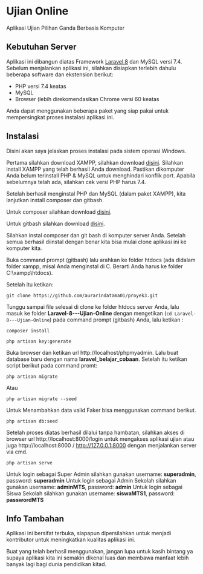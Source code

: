 # Ujian Online
Aplikasi Ujian Pilihan Ganda Berbasis Komputer

## Kebutuhan Server

Aplikasi ini dibangun diatas Framework <a href="https://laravel.com/docs/8.x" target="_blank" title="silahkan buka di tab baru, dengan klik kanan atau klik CTRL + clik">Laravel 8</a> dan MySQL versi 7.4. Sebelum menjalankan aplikasi ini, silahkan disiapkan terlebih dahulu beberapa software dan ekstension berikut:

- PHP versi 7.4 keatas
- MySQL
- Browser (lebih direkomendasikan Chrome versi 60 keatas

Anda dapat menggunakan beberapa paket yang siap pakai untuk mempersingkat proses instalasi aplikasi ini.

## Instalasi

Disini akan saya jelaskan proses instalasi pada sistem operasi Windows.

Pertama silahkan download XAMPP, silahkan download <a href="https://www.apachefriends.org/download.html" target="_blank" title="silahkan buka di tab baru, dengan klik kanan atau klik CTRL + clik">disini</a>.
Silahkan install XAMPP yang telah berhasil Anda download. Pastikan dikomputer Anda belum terinstall PHP & MySQL untuk menghindari konflik port. Apabila sebelumnya telah ada, silahkan cek versi PHP harus 7.4.

Setelah berhasil menginstal PHP dan MySQL (dalam paket XAMPP), kita lanjutkan install composer dan gitbash.

Untuk composer silahkan download <a href="https://getcomposer.org/download/" target="_blank" title="silahkan buka di tab baru, dengan klik kanan atau klik CTRL + clik">disini</a>.

Untuk gitbash silahkan download <a href="https://git-scm.com/downloads" target="_blank" title="silahkan buka di tab baru, dengan klik kanan atau klik CTRL + clik">disini</a>.

Silahkan instal composer dan git bash di komputer server Anda. Setelah semua berhasil diinstal dengan benar kita bisa mulai clone aplikasi ini ke komputer kita.

Buka command prompt (gitbash) lalu arahkan ke folder htdocs (ada didalam folder xampp, misal Anda menginstal di C. Berarti Anda harus ke folder C:\\xampp\htdocs).

Setelah itu ketikan:
```
git clone https://github.com/aurarindatama01/proyek3.git
```

Tunggu sampai file selesai di clone ke folder htdocs server Anda, lalu masuk ke folder <b>Laravel-8---Ujian-Online</b> dengan mengetikan (```cd Laravel-8---Ujian-Online```) pada command prompt (gitbash) Anda, lalu ketikan :

```
composer install
```

```
php artisan key:generate
```
Buka browser dan ketikan url http://localhost/phpmyadmin. Lalu buat database baru dengan nama <b>laravel_belajar_cobaan</b>. Setelah itu ketikan script berikut pada command promt:
```
php artisan migrate
```
Atau
```
php artisan migrate --seed
```
Untuk Menambahkan data valid Faker bisa menggunakan command berikut.
```
php artisan db:seed
```

Setelah proses diatas berhasil dilalui tanpa hambatan, silahkan akses di browser url http://localhost:8000/login untuk mengakses aplikasi ujian atau juga http://localhost:8000 / http://127.0.0.1:8000 dengan menjalankan server via cmd.

```
php artisan serve
```

Untuk login sebagai Super Admin silahkan gunakan username: <b>superadmin</b>, password: <b>superadmin</b>
Untuk login sebagai Admin Sekolah silahkan gunakan username: <b>adminMTS</b>, password: <b>admin</b>
Untuk login sebagai Siswa Sekolah silahkan gunakan username: <b>siswaMTS1</b>, password: <b>passwordMTS</b>


## Info Tambahan

Aplikasi ini bersifat terbuka, siapapun dipersilahkan untuk menjadi kontributor untuk meningkatkan kualitas aplikasi ini.

Buat yang telah berhasil menggunakan, jangan lupa untuk kasih bintang ya supaya aplikasi kita ini semakin dikenal luas dan membawa manfaat lebih banyak lagi bagi dunia pendidikan kitad.
